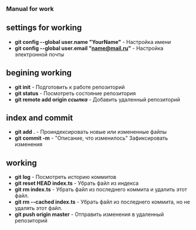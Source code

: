 ### Manual for work

## settings for working
- **git config --global user.name "YourName"** - Настройка имени
- **git config --global user.email "name@mail.ru"**  - Настройка электронной почты

## begining working 
- **git init** - Подготовить к работе репозиторий 
- **git status** - Посмотреть состояние репозитория
- **git remote add origin *ссылка***  - Добавить удаленный репозиторий

## index and commit
- **git add .**  - Проиндексировать новые или измененные файлы 
- **git commit -m** - "Описание, что изменилось" Зафиксировать изменения

## working
- **git log** - Посмотреть историю коммитов
- **git reset HEAD index.ts**  - Убрать файл из индекса
- **git rm index.ts**  - Убрать файл из последнего коммита и удалить этот файл. 
- **git rm --cached index.ts** - Убрать файл из последнего коммита, но не удалять этот файл.
- **git push origin master** - Отправить изменения в удаленный репозиторий
